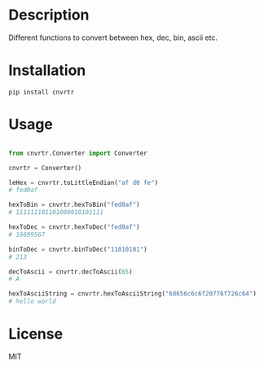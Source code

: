 # Description

Different functions to convert between hex, dec, bin, ascii etc.

# Installation

`pip install cnvrtr`

# Usage


```python

from cnvrtr.Converter import Converter

cnvrtr = Converter()

leHex = cnvrtr.toLittleEndian("af d0 fe")
# fed0af

hexToBin = cnvrtr.hexToBin("fed0af")
# 111111101101000010101111

hexToDec = cnvrtr.hexToDec("fed0af")
# 16699567

binToDec = cnvrtr.binToDec("11010101")
# 213

decToAscii = cnvrtr.decToAscii(65)
# A

hexToAsciiString = cnvrtr.hexToAsciiString("68656c6c6f20776f726c64")
# hello world

```


# License

MIT